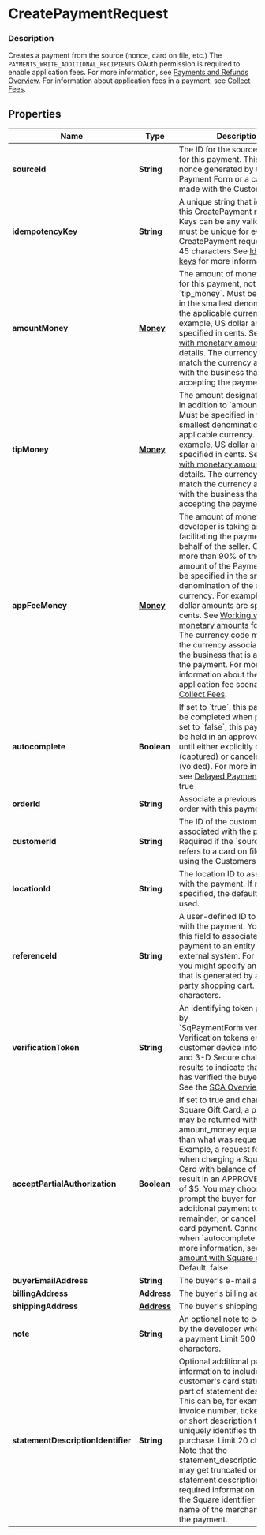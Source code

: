 
# CreatePaymentRequest

### Description

Creates a payment from the source (nonce, card on file, etc.)  The `PAYMENTS_WRITE_ADDITIONAL_RECIPIENTS` OAuth permission is required to enable application fees.  For more information, see [Payments and Refunds Overview](/payments-api/overview).  For information about application fees in a payment, see  [Collect Fees](/payments-api/take-payments-and-collect-fees).

## Properties
Name | Type | Description | Notes
------------ | ------------- | ------------- | -------------
**sourceId** | **String** | The ID for the source of funds for this payment.  This can be a nonce generated by the Payment Form or a card on file made with the Customers API. | 
**idempotencyKey** | **String** | A unique string that identifies this CreatePayment request. Keys can be any valid string but must be unique for every CreatePayment request.   Max: 45 characters  See [Idempotency keys](https://developer.squareup.com/docs/basics/api101/idempotency) for more information. | 
**amountMoney** | [**Money**](Money.md) | The amount of money to accept for this payment, not including &#x60;tip_money&#x60;.  Must be specified in the smallest denomination of the applicable currency. For example, US dollar amounts are specified in cents. See [Working with monetary amounts](https://developer.squareup.com/docs/build-basics/working-with-monetary-amounts) for details.  The currency code must match the currency associated with the business that is accepting the payment. | 
**tipMoney** | [**Money**](Money.md) | The amount designated as a tip, in addition to &#x60;amount_money&#x60;  Must be specified in the smallest denomination of the applicable currency. For example, US dollar amounts are specified in cents. See [Working with monetary amounts](https://developer.squareup.com/docs/build-basics/working-with-monetary-amounts) for details.  The currency code must match the currency associated with the business that is accepting the payment. |  [optional]
**appFeeMoney** | [**Money**](Money.md) | The amount of money the developer is taking as a fee for facilitating the payment on behalf of the seller.  Cannot be more than 90% of the total amount of the Payment.  Must be specified in the smallest denomination of the applicable currency. For example, US dollar amounts are specified in cents. See [Working with monetary amounts](https://developer.squareup.com/docs/build-basics/working-with-monetary-amounts) for details.  The currency code must match the currency associated with the business that is accepting the payment.  For more information about the application fee scenario, see   [Collect Fees](https://developer.squareup.com/docs/payments-api/take-payments-and-collect-fees). |  [optional]
**autocomplete** | **Boolean** | If set to &#x60;true&#x60;, this payment will be completed when possible. If set to &#x60;false&#x60;, this payment will be held in an approved state until either explicitly completed (captured) or canceled (voided). For more information, see  [Delayed Payments](https://developer.squareup.com/docs/payments-api/take-payments#delayed-payments).  Default: true |  [optional]
**orderId** | **String** | Associate a previously created order with this payment |  [optional]
**customerId** | **String** | The ID of the customer associated with the payment. Required if the &#x60;source_id&#x60; refers to a card on file created using the Customers API. |  [optional]
**locationId** | **String** | The location ID to associate with the payment. If not specified, the default location is used. |  [optional]
**referenceId** | **String** | A user-defined ID to associate with the payment. You can use this field to associate the payment to an entity in an external system. For example, you might specify an order ID that is generated by a third-party shopping cart.  Limit 40 characters. |  [optional]
**verificationToken** | **String** | An identifying token generated by &#x60;SqPaymentForm.verifyBuyer()&#x60;. Verification tokens encapsulate customer device information and 3-D Secure challenge results to indicate that Square has verified the buyer identity.  See the [SCA Overview](https://developer.squareup.com/sca-overview) for more. |  [optional]
**acceptPartialAuthorization** | **Boolean** | If set to true and charging a Square Gift Card, a payment may be returned with amount_money equal to less than what was requested.  Example, a request for $20 when charging a Square Gift Card with balance of $5 wil result in an APPROVED payment of $5.  You may choose to prompt the buyer for an additional payment to cover the remainder, or cancel the gift card payment.  Cannot be &#x60;true&#x60; when &#x60;autocomplete &#x3D; true&#x60;.  For more information, see  [Partial amount with Square gift cards](https://developer.squareup.com/docs/payments-api/take-payments#partial-payment-gift-card).  Default: false |  [optional] [beta]
**buyerEmailAddress** | **String** | The buyer&#39;s e-mail address |  [optional]
**billingAddress** | [**Address**](Address.md) | The buyer&#39;s billing address. |  [optional]
**shippingAddress** | [**Address**](Address.md) | The buyer&#39;s shipping address. |  [optional]
**note** | **String** | An optional note to be entered by the developer when creating a payment  Limit 500 characters. |  [optional]
**statementDescriptionIdentifier** | **String** | Optional additional payment information to include on the customer&#39;s card statement as part of statement description. This can be, for example, an invoice number, ticket number, or short description that uniquely identifies the purchase.  Limit 20 characters.  Note that the statement_description_identifier may get truncated on the statement description to fit the required information including the Square identifier (SQ *) and name of the merchant taking the payment. |  [optional] [beta]



